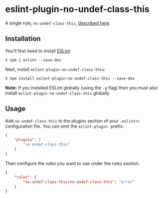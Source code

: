 # eslint-plugin-no-undef-class-this

A single rule, `no-undef-class-this`, [described here](https://github.com/langdonx/eslint-plugin-no-undef-class-this/blob/master/docs/rules/no-undef-class-this.md).

## Installation

You'll first need to install [ESLint](http://eslint.org):

```
$ npm i eslint --save-dev
```

Next, install `eslint-plugin-no-undef-class-this`:

```
$ npm install eslint-plugin-no-undef-class-this --save-dev
```

**Note:** If you installed ESLint globally (using the `-g` flag) then you must also install `eslint-plugin-no-undef-class-this` globally.

## Usage

Add `no-undef-class-this` to the plugins section of your `.eslintrc` configuration file. You can omit the `eslint-plugin-` prefix:

```json
{
    "plugins": [
        "no-undef-class-this"
    ]
}
```


Then configure the rules you want to use under the rules section.

```json
{
    "rules": {
        "no-undef-class-this/no-undef-class-this": "error"
    }
}
```

